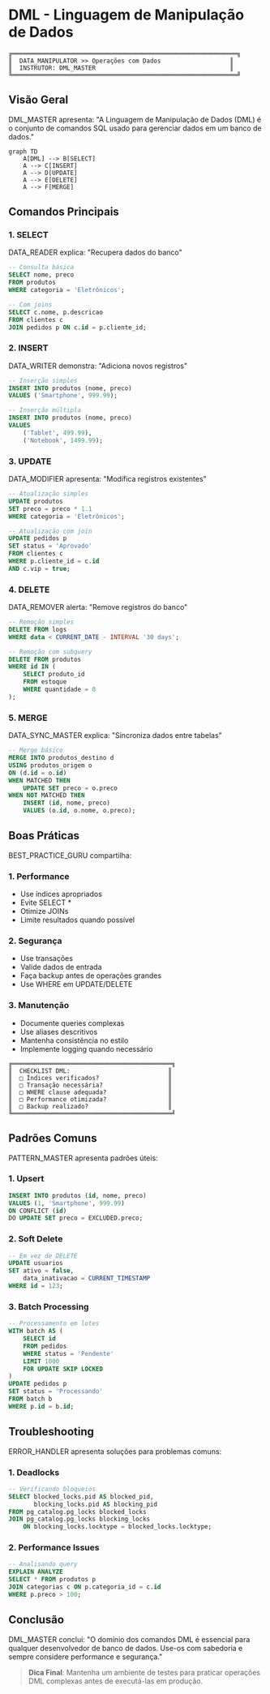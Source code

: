 # DML - Linguagem de Manipulação de Dados

```ascii
╔══════════════════════════════════════════════════════════════╗
║  DATA_MANIPULATOR >> Operações com Dados                   ║
║  INSTRUTOR: DML_MASTER                                     ║
╚══════════════════════════════════════════════════════════════╝
```

## Visão Geral

DML_MASTER apresenta: "A Linguagem de Manipulação de Dados (DML) é o conjunto de comandos SQL usado para gerenciar dados em um banco de dados."

```mermaid
graph TD
    A[DML] --> B[SELECT]
    A --> C[INSERT]
    A --> D[UPDATE]
    A --> E[DELETE]
    A --> F[MERGE]
```

## Comandos Principais

### 1. SELECT
DATA_READER explica: "Recupera dados do banco"

```sql
-- Consulta básica
SELECT nome, preco 
FROM produtos 
WHERE categoria = 'Eletrônicos';

-- Com joins
SELECT c.nome, p.descricao
FROM clientes c
JOIN pedidos p ON c.id = p.cliente_id;
```

### 2. INSERT
DATA_WRITER demonstra: "Adiciona novos registros"

```sql
-- Inserção simples
INSERT INTO produtos (nome, preco)
VALUES ('Smartphone', 999.99);

-- Inserção múltipla
INSERT INTO produtos (nome, preco)
VALUES 
    ('Tablet', 499.99),
    ('Notebook', 1499.99);
```

### 3. UPDATE
DATA_MODIFIER apresenta: "Modifica registros existentes"

```sql
-- Atualização simples
UPDATE produtos 
SET preco = preco * 1.1
WHERE categoria = 'Eletrônicos';

-- Atualização com join
UPDATE pedidos p
SET status = 'Aprovado'
FROM clientes c
WHERE p.cliente_id = c.id
AND c.vip = true;
```

### 4. DELETE
DATA_REMOVER alerta: "Remove registros do banco"

```sql
-- Remoção simples
DELETE FROM logs 
WHERE data < CURRENT_DATE - INTERVAL '30 days';

-- Remoção com subquery
DELETE FROM produtos
WHERE id IN (
    SELECT produto_id 
    FROM estoque 
    WHERE quantidade = 0
);
```

### 5. MERGE
DATA_SYNC_MASTER explica: "Sincroniza dados entre tabelas"

```sql
-- Merge básico
MERGE INTO produtos_destino d
USING produtos_origem o
ON (d.id = o.id)
WHEN MATCHED THEN
    UPDATE SET preco = o.preco
WHEN NOT MATCHED THEN
    INSERT (id, nome, preco)
    VALUES (o.id, o.nome, o.preco);
```

## Boas Práticas

BEST_PRACTICE_GURU compartilha:

### 1. Performance
- Use índices apropriados
- Evite SELECT *
- Otimize JOINs
- Limite resultados quando possível

### 2. Segurança
- Use transações
- Valide dados de entrada
- Faça backup antes de operações grandes
- Use WHERE em UPDATE/DELETE

### 3. Manutenção
- Documente queries complexas
- Use aliases descritivos
- Mantenha consistência no estilo
- Implemente logging quando necessário

```ascii
╔════════════════════════════════════════════╗
║  CHECKLIST DML:                           ║
║  □ Índices verificados?                   ║
║  □ Transação necessária?                  ║
║  □ WHERE clause adequada?                 ║
║  □ Performance otimizada?                 ║
║  □ Backup realizado?                      ║
╚════════════════════════════════════════════╝
```

## Padrões Comuns

PATTERN_MASTER apresenta padrões úteis:

### 1. Upsert
```sql
INSERT INTO produtos (id, nome, preco)
VALUES (1, 'Smartphone', 999.99)
ON CONFLICT (id) 
DO UPDATE SET preco = EXCLUDED.preco;
```

### 2. Soft Delete
```sql
-- Em vez de DELETE
UPDATE usuarios
SET ativo = false,
    data_inativacao = CURRENT_TIMESTAMP
WHERE id = 123;
```

### 3. Batch Processing
```sql
-- Processamento em lotes
WITH batch AS (
    SELECT id 
    FROM pedidos 
    WHERE status = 'Pendente' 
    LIMIT 1000
    FOR UPDATE SKIP LOCKED
)
UPDATE pedidos p
SET status = 'Processando'
FROM batch b
WHERE p.id = b.id;
```

## Troubleshooting

ERROR_HANDLER apresenta soluções para problemas comuns:

### 1. Deadlocks
```sql
-- Verificando bloqueios
SELECT blocked_locks.pid AS blocked_pid,
       blocking_locks.pid AS blocking_pid
FROM pg_catalog.pg_locks blocked_locks
JOIN pg_catalog.pg_locks blocking_locks 
    ON blocking_locks.locktype = blocked_locks.locktype;
```

### 2. Performance Issues
```sql
-- Analisando query
EXPLAIN ANALYZE
SELECT * FROM produtos p
JOIN categorias c ON p.categoria_id = c.id
WHERE p.preco > 100;
```

## Conclusão

DML_MASTER conclui: "O domínio dos comandos DML é essencial para qualquer desenvolvedor de banco de dados. Use-os com sabedoria e sempre considere performance e segurança."

> **Dica Final**: Mantenha um ambiente de testes para praticar operações DML complexas antes de executá-las em produção.